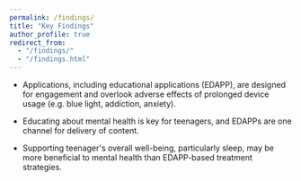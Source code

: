 ```yaml
---
permalink: /findings/
title: "Key Findings"
author_profile: true
redirect_from: 
  - "/findings/"
  - "/findings.html"
---
```


* Applications, including educational applications (EDAPP), are designed for engagement and overlook adverse effects of prolonged device usage (e.g. blue light, addiction, anxiety).

* Educating about mental health is key for teenagers, and EDAPPs are one channel for delivery of content.

* Supporting teenager's overall well-being, particularly sleep, may be more beneficial to mental health than EDAPP-based treatment strategies.

